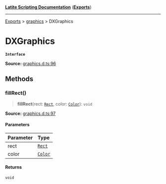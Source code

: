 [**Latite Scripting Documentation**](../../README.md) ([**Exports**](../../exports.md))

---

[Exports](../../exports.md) > [graphics](../index.md) > DXGraphics

# DXGraphics

**`Interface`**

**Source:** [graphics.d.ts:96](https://github.com/LatiteScripting/latitescripting.github.io/blob/b8f7d69/definitions/graphics.d.ts#L96)

## Methods

### fillRect()

> **fillRect**(rect: [`Rect`](../classes/class.Rect.md), color: [`Color`](../classes/class.Color.md)): `void`

**Source:** [graphics.d.ts:97](https://github.com/LatiteScripting/latitescripting.github.io/blob/b8f7d69/definitions/graphics.d.ts#L97)

#### Parameters

| Parameter | Type                                 |
| :-------- | :----------------------------------- |
| rect      | [`Rect`](../classes/class.Rect.md)   |
| color     | [`Color`](../classes/class.Color.md) |

#### Returns

`void`
